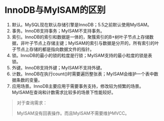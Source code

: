# InnoDB与MyISAM的区别

1. 默认。MySQL现在默认存储引擎是InnoDB；5.5之前默认使用MyISAM。
2. 事务。InnoDB支持事务；MyISAM不支持事务。
3. 索引。InnoDB的索引和数据是一体的，聚簇索引的B+树叶子节点上存储数据，非叶子节点上存储主键；MyISAM的索引与数据是分开的，所有索引的叶子节点上存储的都是指向数据文件的指针。
4. 锁。InnoDB的最小的锁的粒度是行锁；MyISAM支持的最小粒度的锁是表锁。
5. 外键。InnoDB支持外键；MyISAM不支持外键。
6. 计数。InnoDB在执行count()时需要遍历整张表；MyISAM会维护一个表中数据条数的变量。
7. 应用场景。InnoDB主要应用于需要事务支持，修改较为频繁的场景。MyISAM在查询和计数需求比较多的场景下性能较好。

> 对于查询需求：
>
> MyISAM没有回表操作。而且MyISAM不需要维护MVCC。